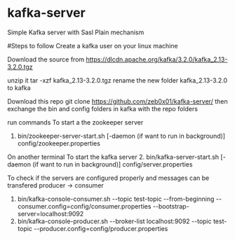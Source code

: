 # kafka-server
Simple Kafka server with Sasl Plain mechanism

#Steps to follow
Create a kafka user on your linux machine

Download the source from https://dlcdn.apache.org/kafka/3.2.0/kafka_2.13-3.2.0.tgz

unzip it
tar -xzf kafka_2.13-3.2.0.tgz
rename the new folder kafka_2.13-3.2.0 to kafka


Download this repo 
git clone https://github.com/zeb0x01/kafka-server/
then exchange the bin and config folders in kafka with the repo folders

run commands
To start a the zookeeper server
1. bin/zookeeper-server-start.sh [-daemon (if want to run in background)] config/zookeeper.properties

On another terminal 
To start the kafka server
2. bin/kafka-server-start.sh [-daemon (if want to run in background)] config/server.properties

To check if the servers are configured properly and messages can be transfered producer -> consumer
1. bin/kafka-console-consumer.sh --topic test-topic --from-beginning --consumer.config=config/consumer.properties --bootstrap-server=localhost:9092
2. bin/kafka-console-producer.sh --broker-list localhost:9092 --topic test-topic --producer.config=config/producer.properties

